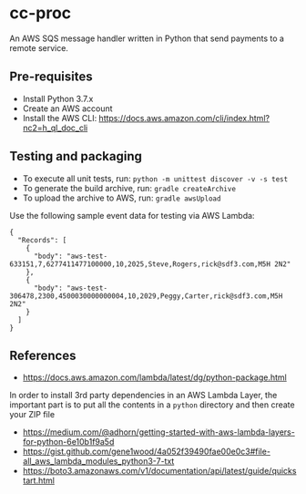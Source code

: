 # cc-proc
An AWS SQS message handler written in Python that send payments to a remote service.

## Pre-requisites
* Install Python 3.7.x
* Create an AWS account
* Install the AWS CLI: https://docs.aws.amazon.com/cli/index.html?nc2=h_ql_doc_cli

## Testing and packaging
* To execute all unit tests, run: `python -m unittest discover -v -s test`
* To generate the build archive, run: `gradle createArchive`
* To upload the archive to AWS, run: `gradle awsUpload`

Use the following sample event data for testing via AWS Lambda:
````
{
  "Records": [
    {
      "body": "aws-test-633151,7,6277411477100000,10,2025,Steve,Rogers,rick@sdf3.com,M5H 2N2"
    },
    {
      "body": "aws-test-306478,2300,4500030000000004,10,2029,Peggy,Carter,rick@sdf3.com,M5H 2N2"
    }
  ]
}
````

## References
* https://docs.aws.amazon.com/lambda/latest/dg/python-package.html

In order to install 3rd party dependencies in an AWS Lambda Layer, the important part is to
put all the contents in a `python` directory and then create your ZIP file
* https://medium.com/@adhorn/getting-started-with-aws-lambda-layers-for-python-6e10b1f9a5d
* https://gist.github.com/gene1wood/4a052f39490fae00e0c3#file-all_aws_lambda_modules_python3-7-txt
* https://boto3.amazonaws.com/v1/documentation/api/latest/guide/quickstart.html